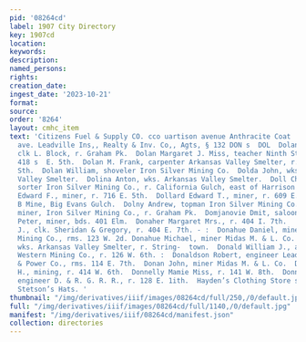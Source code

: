 ```yaml
---
pid: '08264cd'
label: 1907 City Directory
key: 1907cd
location: 
keywords: 
description: 
named_persons: 
rights: 
creation_date: 
ingest_date: '2023-10-21'
format: 
source: 
order: '8264'
layout: cmhc_item
text: 'Citizens Fuel & Supply CO. cco uartison avenue Anthracite Coat  ore Harrison
  ave. Leadville Ins,, Realty & Inv. Co,, Agts, § 132 DON s  DOL  Dolan Lizzie Miss,
  clk L. Block, r. Graham Pk.  Dolan Margaret J. Miss, teacher Ninth St. School, r.
  418 s  E. 5th.  Dolan M. Frank, carpenter Arkansas Valley Smelter, r. %  418 E.
  Sth.  Dolan William, shoveler Iron Silver Mining Co.  Dolda John, wks. Arkansas
  Valley Smelter.  Dolina Anton, wks. Arkansas Valley Smelter.  Doll Charles W., ore
  sorter Iron Silver Mining Co., r. California Gulch, east of Harrison av.  Dollard
  Edward F., miner, r. 716 E. 5th.  Dollard Edward T., miner, r. 609 E. 4th.  Dolly
  B Mine, Big Evans Gulch.  Dolny Andrew, topman Iron Silver Mining Co.  Doltir John,
  miner, Iron Silver Mining Co., r. Graham Pk.  Domjanovie Dmit, saloon, 401 Elm.  Domjanovic
  Peter, miner, bds. 401 Elm.  Donaher Margaret Mrs., r. 404 I. 7th.     Donaher Philip
  J., clk. Sheridan & Gregory, r. 404 E. 7th. - :  Donahue Daniel, miner Iron Silver
  Mining Co., rms. 123 W. 2d. Donahue Michael, miner Midas M. & L. Co.  Donald Robert,
  wks. Arkansas Valley Smelter, r. String-  town.  Donald William J., asst. cashier
  Western Mining Co., r. 126 W. 6th. :  Donaldson Robert, engineer Leadville Light
  & Power Co., rms. 114 E. 7th.  Donan John, miner Midas M. & L. Co.  Donnell Samuel
  H., mining, r. 414 W. 6th.  Donnelly Mamie Miss, r. 141 W. 8th.  Donnelly Michael,
  engineer D. & R. G. R. R., r. 128 E. 1ith.  Hayden’s Clothing Store sar22! ave.
  Stetson’s Hats. '
thumbnail: "/img/derivatives/iiif/images/08264cd/full/250,/0/default.jpg"
full: "/img/derivatives/iiif/images/08264cd/full/1140,/0/default.jpg"
manifest: "/img/derivatives/iiif/08264cd/manifest.json"
collection: directories
---
```

